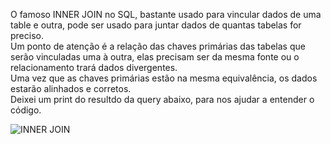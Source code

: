 O famoso INNER JOIN no SQL, bastante usado para vincular dados de uma table e outra, pode ser usado para juntar dados de quantas tabelas for preciso.
<br>
Um ponto de atenção é a relação das chaves primárias das tabelas que serão vinculadas uma à outra, elas precisam ser da mesma fonte ou o relacionamento trará dados divergentes.
<br>
Uma vez que as chaves primárias estão na mesma equivalência, os dados estarão alinhados e corretos.
<br>
Deixei um print do resultdo da query abaixo, para nos ajudar a entender o código.

![INNER JOIN](https://github.com/user-attachments/assets/6e48cc27-8349-4e8e-bf49-e931ed014c8f)
